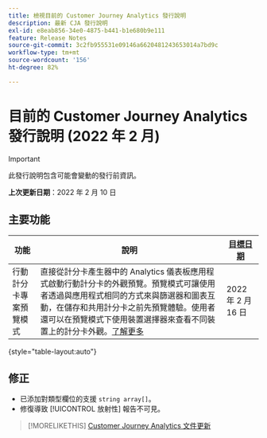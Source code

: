 ```yaml
---
title: 檢視目前的 Customer Journey Analytics 發行說明
description: 最新 CJA 發行說明
exl-id: e8eab856-34e0-4875-b441-b1e680b9e111
feature: Release Notes
source-git-commit: 3c2fb955531e09146a6620481243653014a7bd9c
workflow-type: tm+mt
source-wordcount: '156'
ht-degree: 82%

---
```


# 目前的 Customer Journey Analytics 發行說明 (2022 年 2 月)

>[!IMPORTANT]
>
>此發行說明包含可能會變動的發行前資訊。

**上次更新日期**：2022 年 2 月 10 日

## 主要功能

| 功能 | 說明 | [目標日期](/help/release-notes/releases.md) |
| ----------- | ---------- | ----- |
| 行動計分卡專案預覽模式 | 直接從計分卡產生器中的 Analytics 儀表板應用程式啟動行動計分卡的外觀預覽。預覽模式可讓使用者透過與應用程式相同的方式來與篩選器和圖表互動，在儲存和共用計分卡之前先預覽體驗。使用者還可以在預覽模式下使用裝置選擇器來查看不同裝置上的計分卡外觀。[了解更多](https://experienceleague.adobe.com/docs/analytics-platform/using/cja-dashboards/create-scorecard.html?lang=en#preview) | 2022 年 2 月 16 日 |

{style=&quot;table-layout:auto&quot;}

## 修正

* 已添加對類型欄位的支援 `string array[]`。
* 修復導致 [!UICONTROL 放射性] 報告不可見。

>[!MORELIKETHIS]
>[Customer Journey Analytics 文件更新](/help/release-notes/doc-changes.md)
